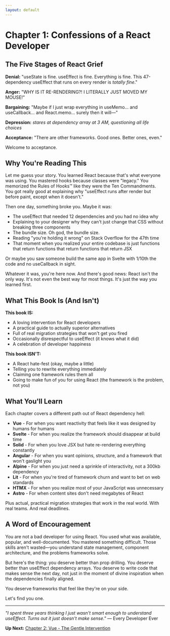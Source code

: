 ```yaml
---
layout: default
---
```


# Chapter 1: Confessions of a React Developer

## The Five Stages of React Grief

**Denial:** "useState is fine. useEffect is fine. Everything is fine. This 47-dependency useEffect that runs on every render is *totally fine*."

**Anger:** "WHY IS IT RE-RENDERING?! I LITERALLY JUST MOVED MY MOUSE!"

**Bargaining:** "Maybe if I just wrap everything in useMemo... and useCallback... and React.memo... surely then it will—"

**Depression:** *stares at dependency array at 3 AM, questioning all life choices*

**Acceptance:** "There are other frameworks. Good ones. Better ones, even."

Welcome to acceptance.

## Why You're Reading This

Let me guess your story. You learned React because that's what everyone was using. You mastered hooks because classes were "legacy." You memorized the Rules of Hooks™ like they were the Ten Commandments. You got really good at explaining why "useEffect runs after render but before paint, except when it doesn't."

Then one day, something broke you. Maybe it was:

- The useEffect that needed 12 dependencies and you had no idea why
- Explaining to your designer why they can't just change that CSS without breaking three components
- The bundle size. Oh god, the bundle size.
- Reading "you're holding it wrong" on Stack Overflow for the 47th time
- That moment when you realized your entire codebase is just functions that return functions that return functions that return JSX

Or maybe you saw someone build the same app in Svelte with 1/10th the code and no useCallback in sight.

Whatever it was, you're here now. And there's good news: React isn't the only way. It's not even the best way for most things. It's just the way you learned first.

## What This Book Is (And Isn't)

**This book IS:**
- A loving intervention for React developers
- A practical guide to actually superior alternatives
- Full of real migration strategies that won't get you fired
- Occasionally disrespectful to useEffect (it knows what it did)
- A celebration of developer happiness

**This book ISN'T:**
- A React hate-fest (okay, maybe a little)
- Telling you to rewrite everything immediately
- Claiming one framework rules them all
- Going to make fun of you for using React (the framework is the problem, not you)

## What You'll Learn

Each chapter covers a different path out of React dependency hell:

- **Vue** - For when you want reactivity that feels like it was designed by humans for humans
- **Svelte** - For when you realize the framework should disappear at build time
- **Solid** - For when you love JSX but hate re-rendering everything constantly
- **Angular** - For when you want opinions, structure, and a framework that won't gaslight you
- **Alpine** - For when you just need a sprinkle of interactivity, not a 300kb dependency
- **Lit** - For when you're tired of framework churn and want to bet on web standards
- **HTMX** - For when you realize most of your JavaScript was unnecessary
- **Astro** - For when content sites don't need megabytes of React

Plus actual, practical migration strategies that work in the real world. With real teams. And real deadlines.

## A Word of Encouragement

You are not a bad developer for using React. You used what was available, popular, and well-documented. You mastered something difficult. Those skills aren't wasted—you understand state management, component architecture, and the problems frameworks solve.

But here's the thing: you deserve better than prop drilling. You deserve better than useEffect dependency arrays. You deserve to write code that makes sense the next day, not just in the moment of divine inspiration when the dependencies finally aligned.

You deserve frameworks that feel like they're on your side.

Let's find you one.

---

*"I spent three years thinking I just wasn't smart enough to understand useEffect. Turns out it just doesn't make sense."*
— Every Developer Ever

**Up Next:** [Chapter 2: Vue - The Gentle Intervention](02-vue.md)
